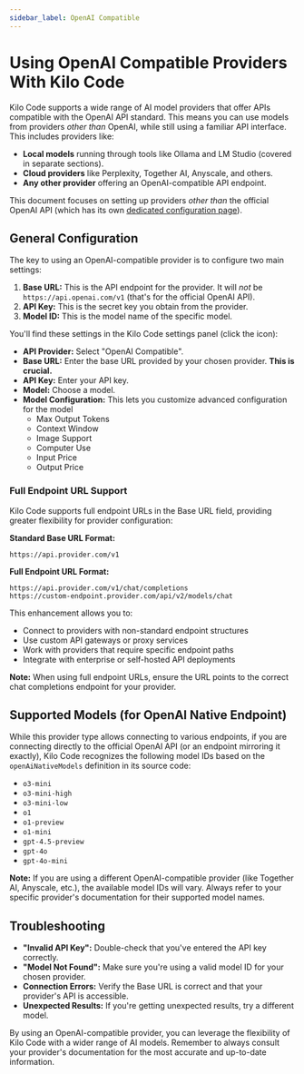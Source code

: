```yaml
---
sidebar_label: OpenAI Compatible
---
```


# Using OpenAI Compatible Providers With Kilo Code

Kilo Code supports a wide range of AI model providers that offer APIs compatible with the OpenAI API standard. This means you can use models from providers _other than_ OpenAI, while still using a familiar API interface. This includes providers like:

- **Local models** running through tools like Ollama and LM Studio (covered in separate sections).
- **Cloud providers** like Perplexity, Together AI, Anyscale, and others.
- **Any other provider** offering an OpenAI-compatible API endpoint.

This document focuses on setting up providers _other than_ the official OpenAI API (which has its own [dedicated configuration page](/providers/openai)).

## General Configuration

The key to using an OpenAI-compatible provider is to configure two main settings:

1.  **Base URL:** This is the API endpoint for the provider. It will _not_ be `https://api.openai.com/v1` (that's for the official OpenAI API).
2.  **API Key:** This is the secret key you obtain from the provider.
3.  **Model ID:** This is the model name of the specific model.

You'll find these settings in the Kilo Code settings panel (click the <Codicon name="gear" /> icon):

- **API Provider:** Select "OpenAI Compatible".
- **Base URL:** Enter the base URL provided by your chosen provider. **This is crucial.**
- **API Key:** Enter your API key.
- **Model:** Choose a model.
- **Model Configuration:** This lets you customize advanced configuration for the model
    - Max Output Tokens
    - Context Window
    - Image Support
    - Computer Use
    - Input Price
    - Output Price

### Full Endpoint URL Support

Kilo Code supports full endpoint URLs in the Base URL field, providing greater flexibility for provider configuration:

**Standard Base URL Format:**

```
https://api.provider.com/v1
```

**Full Endpoint URL Format:**

```
https://api.provider.com/v1/chat/completions
https://custom-endpoint.provider.com/api/v2/models/chat
```

This enhancement allows you to:

- Connect to providers with non-standard endpoint structures
- Use custom API gateways or proxy services
- Work with providers that require specific endpoint paths
- Integrate with enterprise or self-hosted API deployments

**Note:** When using full endpoint URLs, ensure the URL points to the correct chat completions endpoint for your provider.

## Supported Models (for OpenAI Native Endpoint)

While this provider type allows connecting to various endpoints, if you are connecting directly to the official OpenAI API (or an endpoint mirroring it exactly), Kilo Code recognizes the following model IDs based on the `openAiNativeModels` definition in its source code:

- `o3-mini`
- `o3-mini-high`
- `o3-mini-low`
- `o1`
- `o1-preview`
- `o1-mini`
- `gpt-4.5-preview`
- `gpt-4o`
- `gpt-4o-mini`

**Note:** If you are using a different OpenAI-compatible provider (like Together AI, Anyscale, etc.), the available model IDs will vary. Always refer to your specific provider's documentation for their supported model names.

## Troubleshooting

- **"Invalid API Key":** Double-check that you've entered the API key correctly.
- **"Model Not Found":** Make sure you're using a valid model ID for your chosen provider.
- **Connection Errors:** Verify the Base URL is correct and that your provider's API is accessible.
- **Unexpected Results:** If you're getting unexpected results, try a different model.

By using an OpenAI-compatible provider, you can leverage the flexibility of Kilo Code with a wider range of AI models. Remember to always consult your provider's documentation for the most accurate and up-to-date information.
